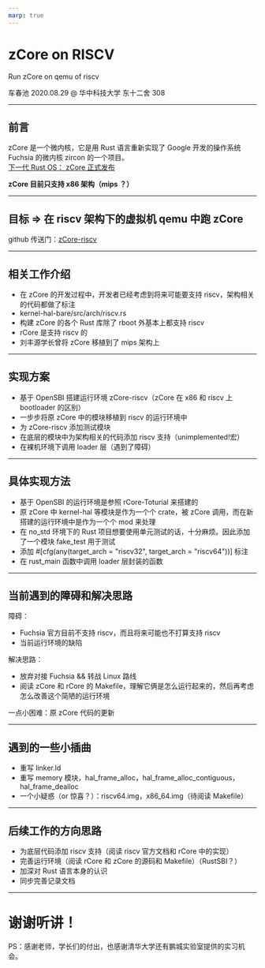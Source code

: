 ```yaml
---
marp: true
---
```


# zCore on RISCV
Run zCore on qemu of riscv

车春池
2020.08.29
@ 华中科技大学 东十二舍 308

---

## 前言
zCore 是一个微内核，它是用 Rust 语言重新实现了 Google 开发的操作系统 Fuchsia 的微内核 zircon 的一个项目。  
[下一代 Rust OS： zCore 正式发布](https://zhuanlan.zhihu.com/p/137733625)    

**zCore 目前只支持 x86 架构（mips ？）**

---

## 目标 => 在 riscv 架构下的虚拟机 qemu 中跑 zCore
github 传送门：[zCore-riscv](https://github.com/SKTT1Ryze/zCore-riscv)  

---

## 相关工作介绍
+ 在 zCore 的开发过程中，开发者已经考虑到将来可能要支持 riscv，架构相关的代码都做了标注
+ kernel-hal-bare/src/arch/riscv.rs
+ 构建 zCore 的各个 Rust 库除了 rboot 外基本上都支持 riscv
+ rCore 是支持 riscv 的
+ 刘丰源学长曾将 zCore 移植到了 mips 架构上

---

## 实现方案
+ 基于 OpenSBI 搭建运行环境 zCore-riscv（zCore 在 x86 和 riscv 上 bootloader 的区别）
+ 一步步将原 zCore 中的模块移植到 riscv 的运行环境中
+ 为 zCore-riscv 添加测试模块
+ 在底层的模块中为架构相关的代码添加 riscv 支持（unimplemented!宏）
+ 在裸机环境下调用 loader 层（遇到了障碍）

---

## 具体实现方法
+ 基于 OpenSBI 的运行环境是参照 rCore-Toturial 来搭建的
+ 原 zCore 中 kernel-hal 等模块是作为一个个 crate，被 zCore 调用，而在新搭建的运行环境中是作为一个个 mod 来处理
+ 在 no_std 环境下的 Rust 项目想要使用单元测试的话，十分麻烦。因此添加了一个模块 fake_test 用于测试
+ 添加 #[cfg(any(target_arch = "riscv32", target_arch = "riscv64"))] 标注
+ 在 rust_main 函数中调用 loader 层封装的函数

---

## 当前遇到的障碍和解决思路
障碍：  
+ Fuchsia 官方目前不支持 riscv，而且将来可能也不打算支持 riscv
+ 当前运行环境的缺陷

解决思路： 
+ 放弃对接 Fuchsia && 转战 Linux 路线
+ 阅读 zCore 和 rCore 的 Makefile，理解它俩是怎么运行起来的，然后再考虑怎么改善这个简陋的运行环境

一点小困难：原 zCore 代码的更新  

---

## 遇到的一些小插曲
+ 重写 linker.ld
+ 重写 memory 模块，hal_frame_alloc，hal_frame_alloc_contiguous，hal_frame_dealloc  
+ 一个小疑惑（or 惊喜？）：riscv64.img，x86_64.img（待阅读 Makefile）

---

## 后续工作的方向思路
+ 为底层代码添加 riscv 支持（阅读 riscv 官方文档和 rCore 中的实现）
+ 完善运行环境（阅读 rCore 和 zCore 的源码和 Makefile）（RustSBI？）
+ 加深对 Rust 语言本身的认识
+ 同步完善记录文档

---

# 谢谢听讲！
PS：感谢老师，学长们的付出，也感谢清华大学还有鹏城实验室提供的实习机会。  